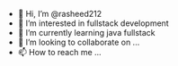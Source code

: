 - 👋 Hi, I’m @rasheed212
- 👀 I’m interested in fullstack development
- 🌱 I’m currently learning java fullstack
- 💞️ I’m looking to collaborate on ...
- 📫 How to reach me ...

<!---
rasheed212/rasheed212 is a ✨ special ✨ repository because its `README.md` (this file) appears on your GitHub profile.
You can click the Preview link to take a look at your changes.
--->
